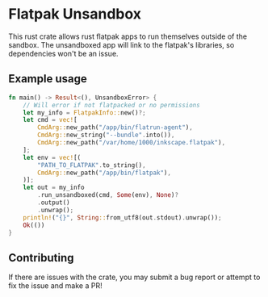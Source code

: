 # Flatpak Unsandbox

This rust crate allows rust flatpak apps to run themselves outside of the sandbox. The unsandboxed app will link to the flatpak's libraries, so dependencies won't be an issue.

## Example usage

```rust
fn main() -> Result<(), UnsandboxError> {
    // Will error if not flatpacked or no permissions
    let my_info = FlatpakInfo::new()?;
    let cmd = vec![
        CmdArg::new_path("/app/bin/flatrun-agent"),
        CmdArg::new_string("--bundle".into()),
        CmdArg::new_path("/var/home/1000/inkscape.flatpak"),
    ];
    let env = vec![(
        "PATH_TO_FLATPAK".to_string(),
        CmdArg::new_path("/app/bin/flatpak"),
    )];
    let out = my_info
        .run_unsandboxed(cmd, Some(env), None)?
        .output()
        .unwrap();
    println!("{}", String::from_utf8(out.stdout).unwrap());
    Ok(())
}
```

## Contributing

If there are issues with the crate, you may submit a bug report or attempt to fix the issue and make a PR!